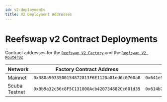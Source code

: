 ```yaml
---
id: v2-deployments
title: V2 Deployment Addresses
---
```


# Reefswap v2 Contract Deployments

Contract addresses for the [`Reefswap V2 Factory`](https://github.com/reef-chain/reefswap/blob/main/contracts/ReefswapV2Factory.sol) and the [`Reefswap V2 Router02`](https://github.com/reef-chain/reefswap/blob/main/contracts/ReefswapV2Router02.sol)

| Network                                         | Factory Contract Address                | V2Router02 Contract Address             |
| ----------------------------------------------- | --------------------------------------- | --------------------------------------- |
| Mainnet                                         | `0x380a9033500154872813F6E1120a81ed6c0760a8` | `0x641e34931C03751BFED14C4087bA395303bEd1A5` |
| Scuba Testnet                                   | `0x9b9a32c56c8F5C131000Acb420734882Cc601d39` | `0x614b7B6382524C32dDF4ff1f4187Bc0BAAC1ed11` |